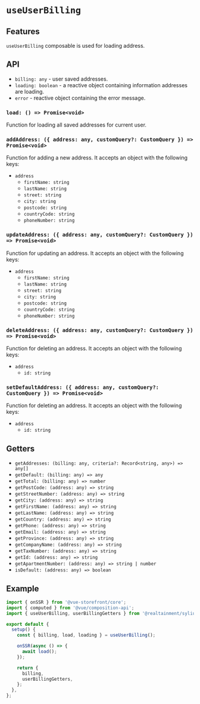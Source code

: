 # `useUserBilling`

## Features

`useUserBilling` composable is used for loading address.

## API

- `billing: any` - user saved addresses.
- `loading: boolean` - a reactive object containing information addresses are loading.
- `error` - reactive object containing the error message.

### `load: () => Promise<void>`

Function for loading all saved addresses for current user.

### `addAddress: ({ address: any, customQuery?: CustomQuery }) => Promise<void>`

Function for adding a new address. It accepts an object with the following keys:

- `address`
  - `firstName: string`
  - `lastName: string`
  - `street: string`
  - `city: string`
  - `postcode: string`
  - `countryCode: string`
  - `phoneNumber: string`

### `updateAddress: ({ address: any, customQuery?: CustomQuery }) => Promise<void>`

Function for updating an address. It accepts an object with the following keys:

- `address`
  - `firstName: string`
  - `lastName: string`
  - `street: string`
  - `city: string`
  - `postcode: string`
  - `countryCode: string`
  - `phoneNumber: string`

### `deleteAddress: ({ address: any, customQuery?: CustomQuery }) => Promise<void>`

Function for deleting an address. It accepts an object with the following keys:

- `address`
  - `id: string`

### `setDefaultAddress: ({ address: any, customQuery?: CustomQuery }) => Promise<void>`

Function for deleting an address. It accepts an object with the following keys:

- `address`
  - `id: string`

## Getters

- `getAddresses: (billing: any, criteria?: Record<string, any>) => any[]`
- `getDefault: (billing: any) => any`
- `getTotal: (billing: any) => number`
- `getPostCode: (address: any) => string`
- `getStreetNumber: (address: any) => string`
- `getCity: (address: any) => string`
- `getFirstName: (address: any) => string`
- `getLastName: (address: any) => string`
- `getCountry: (address: any) => string`
- `getPhone: (address: any) => string`
- `getEmail: (address: any) => string`
- `getProvince: (address: any) => string`
- `getCompanyName: (address: any) => string`
- `getTaxNumber: (address: any) => string`
- `getId: (address: any) => string`
- `getApartmentNumber: (address: any) => string | number`
- `isDefault: (address: any) => boolean`

## Example

```js
import { onSSR } from '@vue-storefront/core';
import { computed } from '@vue/composition-api';
import { useUserBilling, userBillingGetters } from '@realtainment/sylius';

export default {
  setup() {
    const { billing, load, loading } = useUserBilling();

    onSSR(async () => {
      await load();
    });

    return {
      billing,
      userBillingGetters,
    };
  },
};
```
